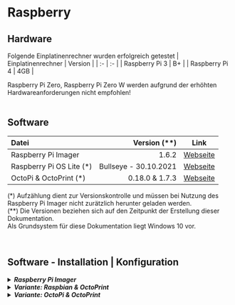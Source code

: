 # Raspberry


## **Hardware**
Folgende Einplatinenrechner wurden erfolgreich getestet
| Einplatinenrechner | Version |
| :- | :- |
| Raspberry Pi 3 | B+ |
| Raspberry Pi 4 | 4GB |

Raspberry Pi Zero, Raspberry Pi Zero W werden aufgrund der erhöhten Hardwareanforderungen nicht empfohlen!
<br><br>

## **Software**

| Datei | Version (**) | Link |
| :- | -: | :-: |
| Raspberry Pi Imager | 1.6.2 | [Webseite](https://www.raspberrypi.com/software/) |
| Raspberry Pi OS Lite (*) | Bullseye - 30.10.2021 | [Webseite](https://https://www.raspberrypi.com/software/operating-systems/) |
| OctoPi & OctoPrint (*) | 0.18.0 & 1.7.3 | [Webseite](https://github.com/OctoPrint/OctoPi-UpToDate/releases) |

(*) Aufzählung dient zur Versionskontrolle und müssen bei Nutzung des Raspberry Pi Imager nicht zurätzlich herunter geladen werden. <br>
(**) Die Versionen beziehen sich auf den Zeitpunkt der Erstellung dieser Dokumentation.
<br>Als Grundsystem für diese Dokumentation liegt Windows 10 vor.

<br>


## Software - Installation | Konfiguration

<details>
    <summary><b><i> Raspberry Pi Imager </i></b></summary>

Empfohlen wird eine Class10 SD-Karte mit mindestens 8GB Flashspeicher. Diese kann nun eingelegt und im Hauptmenü unter *SD-KARTE WÄHLEN" ausgewählt werden.

Vorbereitend für die beschriebenen Varianten werden folgende Konfigurationen über *Erweiterte Optionen* (erreichbar über Strg+Shift+X) getroffen:

- *Hostname* aktivieren und vergeben
- *SSH aktivieren* und Passwort vergeben
- *Wifi einrichten* aktivieren und Anmeldeinformationen eingeben
- *Spracheinstellungen festlegen* aktivieren und konfigurieren

</details>

<details>
    <summary><b><i> Variante: Raspbian & OctoPrint </i></b></summary>

Text

*   <details>
    <summary><b><i> Raspbian </i></b></summary>

    Die folgende Anleitung ist nicht als Komplettdokumentation zu sehen! Sie beschreibt lediglich einen oberflächlichen Weg zu einem funktionsfähigem Steuersystem eines 3D-Druckers.

    *   <details>
        <summary><b><i> Installation | Flash </i></b></summary>

        Über den Menüpunkt *OS WÄHLEN* wird das Image unter *Raspberry Pi OS (other) > raspberry Pi OS Lite (32-bit)* ausgewählt und über den Menüpunkt *SCHREIBEN* auf die SD-Karte übertragen.

        Nach dem Schreibvorgang kann die SD-Karte in einen Raspberry eingelegt und jener gestartet werden.

        Der Erste Bootvorgang und die Einwahl in das LAN/WLAN kann bis zu 2 Minuten in Anspruch nehmen!

        </details>

    *   <details>
        <summary><b><i> Konfiguration </i></b></summary>

        Per Kommandozeile wird nun eine SSH-Verbindung aufgebaut:

        > ssh pi@\<HOSTNAME>

        > ssh pi@\<IP>

        Im Anschluss werden folgende Einstellungen getroffen:

        Ein gesondertes Passwort für *root* setzen

        > sudo passwd

        *Raspberry Pi Software Configuration Tool* aufrufen und diverse Einstellungen treffen

        > sudo raspi-config

        - Beim Booten auf eine Netzwerkverbindung warten
            > 1 System Options > S6 Network at Boot > Yes

        - Raspberry Pi Camera-Option aktivieren
            > 3 Interface Options > P1 Camera > Yes

        - Systemsprache ändern
            > 5 Localisation Options > L1 Locale > de_DE.UTF-8 UTF-8 aktivieren
            
            > Systemsprache auf de_DE.UTF-8 ändern

        Paketlisten aktualisieren

        > sudo apt-get update

        System aktualisieren

        > sudo apt-get upgrade

        Nicht mehr benötigte bzw. nicht mehr unterstützte Pakete deinstallieren

        > sudo apt-get autoremove

        Das System neustarten, um die Änderungen zu initialisieren

        > sudo reboot now

        </details>

    </details>

*   <details>
    <summary><b><i> OctoPrint </i></b></summary>

    Text

    *   <details>
        <summary><b><i> Installation </i></b></summary>

        Text

        Abhängigkeiten nachinstallieren

        > sudo apt install python3-pip python3-dev python3-setuptools python3-venv git haproxy

        OctoPrint Ordner erstellen und aufrufen

        > mkdir OctoPrint && cd OctoPrint

        Eine virtuelle Umwelt für Octoprint aktivieren

        > python3 -m venv venv
        > source venv/bin/activate

        PIP upgraden

        > pip install pip --upgrade
        
        OctoPrint installieren

        > pip install octoprint

        User \<Pi> zur Dialout-Gruppe hinzufügen

        > sudo usermod -a -G tty pi

        > sudo usermod -a -G dialout pi

        Vorbereitungen für den Autostart von OctoPrint

        > wget https://github.com/OctoPrint/OctoPrint/raw/master/scripts/octoprint.service && sudo mv octoprint.service /etc/systemd/system/octoprint.service

        Autostart für OctoPrint aktivieren

        > sudo systemctl enable octoprint.service

        Das System neustarten, um die Änderungen zu initialisieren

        > sudo reboot now

        </details>

    *   <details>
        <summary><b><i> Konfiguration </i></b></summary>

        Text

        *   <details>
            <summary><b><i> Grundkonfiguration </i></b></summary>

            Nach erfolgreicher Installation kann OctoPrint über das WebInterface aufgerufen und Konfiguriert werden.

            > http://\<IP>:5000

            > http://\<HOSTNAME>:5000

            Die folgenden Einstellungen sind selbsterklärend und sollten aufmerksam durchgelesen und mit bedacht ausgefüllt werden. 
            
            Folgende Empfehlungen sollten beachtet werden:

            - Zugangsbeschränkung > Ein Useraccount mit sicherem Passwort anlgegen
            - Onlineprüfung aktivieren
            - Plugin Blackliste aktivieren
            - Druckerprofil anlegen

              *   <details>
                  <summary><b><i> Ender-5 </i></b></summary>

                  Allgemein

                  > Name > Ender-5

                  > Modell > Creality

                  Druckbett & -volumen

                  > Breite (X) > 235

                  > Tiefe (Y) > 235

                  > Höhe (Z) > 300

                  Achsen

                  > Z-Achse invertieren

                  </details>

              *   <details>
                  <summary><b><i> Ender-5 Plus </i></b></summary>

                  Allgemein

                  > Name > Ender-5 Plus

                  > Modell > Creality

                  Druckbett & -volumen

                  > Breite (X) > 330

                  > Tiefe (Y) > 330

                  > Höhe (Z) > 400

                  Achsen

                  > ???Z-Achse invertieren

                  </details>

            - Serverbefehle
              - OctoPrint neustarten
                > sudo service octoprint restart
              - System neustarten
                > sudo shutdown -r now
              - System herunterfahren
                > sudo shutdown -h now

            - Webcam & Zeitraffer
              - Stream-URL
                > /webcam/?action=stream
              - Snapshot-URL
                > http://127.0.0.1:8080/?action=snapshot
              - Pfad zu FFMPEG
                > /usr/bin/ffmpeg

            Der Wizard-Einstellungen sind nun gesetzt. Ab hier werden alle Einstellungen über das OctoPrint eigene Menü (erreichbar über das Maulschlüsselsymbol oben rechts) erledigt.

            - Drucker > Temperaturen > Voreinstellungen

                | | Extruder | Bett |
                | :- | :-: | :-: |
                | Vorwärmen | 65 | 65 |

            - Drucker > GCODE Scripts

              *   <details>
                  <summary><b><i> Ender-5 </i></b></summary>

                  > Vor dem Start eines Druckjobs
                  > ```
                  > G28								; Homing

                  > Nach Vollendung eines Druckjobs
                  > ```
                  > G91								; Aktuelle Position relativieren
                  > G1 E-5							; Hotend 5mm Retract
                  > G1 Z5							; Hotend um 5mm vom Bauteil entfernen
                  > G28 X Y							; X-Y Achse in HomePosition
                  > M104 S0							; Hotendheizung abschalten
                  > M140 S0							; Bettheizung abschalten
                  > M106 S0							; Bauteileluefter abschalten
                  > M84 X Y E						; X Y E Motoren abschalten
                  > ```

                  > Nach dem Abbruch eines Druckjobs
                  > ```
                  > G91								; Aktuelle Position relativieren
                  > G1 E-5							; Hotend 5mm Retract
                  > G1 Z5							; Hotend um 5mm vom Bauteil entfernen
                  > G28 X Y							; X-Y Achse in HomePosition
                  > M104 S0							; Hotendheizung abschalten
                  > M140 S0							; Bettheizung abschalten
                  > M106 S0							; Bauteileluefter abschalten
                  > M84 X Y E						; X Y E Motoren abschalten

                  > After serial connection to printer is established
                  > ```
                  > M42 I1 P5 S255					; Hotendluefuter einschalten
                  > M42 I1 P6 S255					; Boardluefter einschalten
                  > G28 X Y							; Homing X- Y-Achse

                  > Before serial connection to printer is closed
                  > ```
                  > M104 S0							; Hotendheizung abschalten
                  > M140 S0							; Bettheizung abschalten
                  > M84								; Alle Motoren abschalten

                  </details>

              *   <details>
                  <summary><b><i> Ender-5 Plus </i></b></summary>

                  > Vor dem Start eines Druckjobs
                  > ```
                  > M301 E0 P28.08 I2.79 D70.67		; PID-Tuning Nozzle 2021-11-24
                  > M304 E-1 P119.40 I10.21 D930.67	; PID-Tuning Bed 2021-11-24
                  > M851 Z-2.75						; Z-Probe Offset 2021-12-15
                  > G28								; Homing

                  > Nach Vollendung eines Druckjobs
                  > ```
                  > G91								; Aktuelle Position relativieren
                  > G1 E-5							; Hotend 5mm Retract
                  > G1 Z5							; Hotend um 5mm vom Bauteil entfernen
                  > G28 X Y							; X-Y Achse in HomePosition
                  > M104 S0							; Hotendheizung abschalten
                  > M140 S0							; Bettheizung abschalten
                  > M106 S0							; Bauteileluefter abschalten
                  > M84 X Y E						; X Y E Motoren abschalten
                  > ```

                  > Nach dem Abbruch eines Druckjobs
                  > ```
                  > G91								; Aktuelle Position relativieren
                  > G1 E-5							; Hotend 5mm Retract
                  > G1 Z5							; Hotend um 5mm vom Bauteil entfernen
                  > G28 X Y							; X-Y Achse in HomePosition
                  > M104 S0							; Hotendheizung abschalten
                  > M140 S0							; Bettheizung abschalten
                  > M106 S0							; Bauteileluefter abschalten
                  > M84 X Y E						; X Y E Motoren abschalten

                  > After serial connection to printer is established
                  > ```
                  > M301 E0 P28.08 I2.79 D70.67		; PID-Tuning Nozzle 2021-11-24
                  > M304 E-1 P119.40 I10.21 D930.67	; PID-Tuning Bed 2021-11-24
                  > M851 Z-2.75						; Z-Probe Offset 2021-12-15
                  > G28 X Y							; Homing X- Y-Achse

                  > Before serial connection to printer is closed
                  > ```
                  > M104 S0							; Hotendheizung abschalten
                  > M140 S0							; Bettheizung abschalten
                  > M84								; Alle Motoren abschalten

                  </details>

            </details>

        *   <details>
            <summary><b><i> Optionale Erweiterungen </i></b></summary>

            Text

            </details>

        </details>

    </details>

</details>

<details>
    <summary><b><i> Variante: OctoPi & OctoPrint </i></b></summary>

Text

</details>